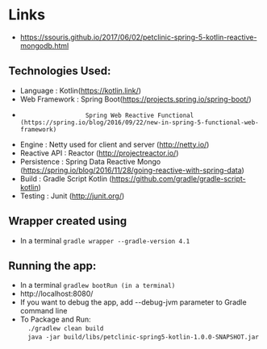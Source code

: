 Links
=====
* https://ssouris.github.io/2017/06/02/petclinic-spring-5-kotlin-reactive-mongodb.html

Technologies Used:
-----------------
* Language			:	Kotlin(https://kotlin.link/)
* Web Framework		:	Spring Boot(https://projects.spring.io/spring-boot/)
* 						Spring Web Reactive Functional (https://spring.io/blog/2016/09/22/new-in-spring-5-functional-web-framework)
* Engine			:	Netty used for client and server (http://netty.io/)
* Reactive API		:	Reactor (http://projectreactor.io/)
* Persistence		:	Spring Data Reactive Mongo (https://spring.io/blog/2016/11/28/going-reactive-with-spring-data)
* Build				:	Gradle Script Kotlin (https://github.com/gradle/gradle-script-kotlin)
* Testing			:	Junit (http://junit.org/)

Wrapper created using
---------------------
* In a terminal ``gradle wrapper --gradle-version 4.1``

Running the app:
---------------
* In a terminal ``gradlew bootRun (in a terminal)``
* http://localhost:8080/
* If you want to debug the app, add --debug-jvm parameter to Gradle command line
* To Package and Run:
<br/>``  ./gradlew clean build``
<br/>``  java -jar build/libs/petclinic-spring5-kotlin-1.0.0-SNAPSHOT.jar``

